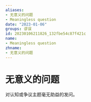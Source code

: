 ```yaml
---
aliases:
- 无意义的问题
- Meaningless question
date: "2023-01-06"
groups: 谬误
id: 20230106211826_132fbe54c87f421c
name:
- Meaningless question
zhname:
- 无意义的问题
---
```


# 无意义的问题

对认知或争议主题毫无助益的发问。

